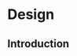 <link rel="stylesheet" href="{{baseUrl}}/css/textbook.css">

<div class="website-content">

<div id="main">

# Design

## Introduction

<include src="introduction/what/print.md" />
<include src="introduction/multilevelDesign/print.md" />
<include src="introduction/topDownBottomUp/print.md" />
<include src="introduction/agileDesign/print.md" />

</div>

</div>
